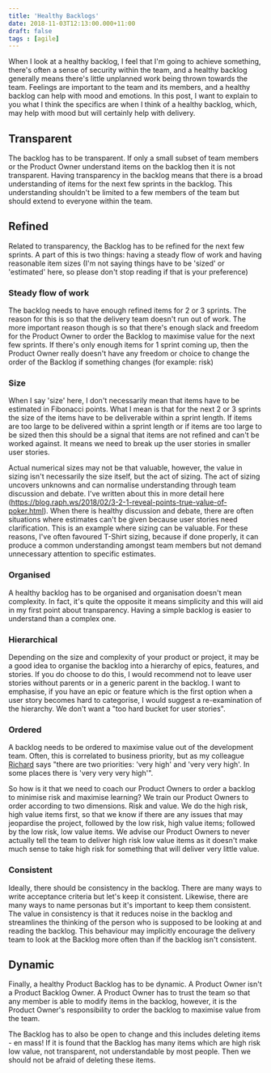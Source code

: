 ```yaml
---
title: 'Healthy Backlogs'
date: 2018-11-03T12:13:00.000+11:00
draft: false
tags : [agile]
---
```

When I look at a healthy backlog, I feel that I'm going to achieve something, there's often a sense of security within the team, and a healthy backlog generally means there's little unplanned work being thrown towards the team. Feelings are important to the team and its members, and a healthy backlog can help with mood and emotions. In this post, I want to explain to you what I think the specifics are when I think of a healthy backlog, which, may help with mood but will certainly help with delivery.  

## Transparent
The backlog has to be transparent. If only a small subset of team members or the Product Owner understand items on the backlog then it is not transparent. Having transparency in the backlog means that there is a broad understanding of items for the next few sprints in the backlog. This understanding shouldn't be limited to a few members of the team but should extend to everyone within the team.

## Refined
Related to transparency, the Backlog has to be refined for the next few sprints. A part of this is two things: having a steady flow of work and having reasonable item sizes (I'm not saying things have to be 'sized' or 'estimated' here, so please don't stop reading if that is your preference)  

### Steady flow of work
The backlog needs to have enough refined items for 2 or 3 sprints. The reason for this is so that the delivery team doesn't run out of work. The more important reason though is so that there's enough slack and freedom for the Product Owner to order the Backlog to maximise value for the next few sprints. If there's only enough items for 1 sprint coming up, then the Product Owner really doesn't have any freedom or choice to change the order of the Backlog if something changes (for example: risk)  

### Size
When I say 'size' here, I don't necessarily mean that items have to be estimated in Fibonacci points. What I mean is that for the next 2 or 3 sprints the size of the items have to be deliverable within a sprint length. If items are too large to be delivered within a sprint length or if items are too large to be sized then this should be a signal that items are not refined and can't be worked against. It means we need to break up the user stories in smaller user stories.  
  
Actual numerical sizes may not be that valuable, however, the value in sizing isn't necessarily the size itself, but the act of sizing. The act of sizing uncovers unknowns and can normalise understanding through team discussion and debate. I've written about this in more detail here (https://blog.raph.ws/2018/02/3-2-1-reveal-points-true-value-of-poker.html). When there is healthy discussion and debate, there are often situations where estimates can't be given because user stories need clarification. This is an example where sizing can be valuable. For these reasons, I've often favoured T-Shirt sizing, because if done properly, it can produce a common understanding amongst team members but not demand unnecessary attention to specific estimates.  
  

### Organised
A healthy backlog has to be organised and organisation doesn't mean complexity. In fact, it's quite the opposite it means simplicity and this will aid in my first point about transparency. Having a simple backlog is easier to understand than a complex one.  

### Hierarchical
Depending on the size and complexity of your product or project, it may be a good idea to organise the backlog into a hierarchy of epics, features, and stories. If you do choose to do this, I would recommend not to leave user stories without parents or in a generic parent in the backlog. I want to emphasise, if you have an epic or feature which is the first option when a user story becomes hard to categorise, I would suggest a re-examination of the hierarchy. We don't want a "too hard bucket for user stories".  

### Ordered
A backlog needs to be ordered to maximise value out of the development team. Often, this is correlated to business priority, but as my colleague [Richard](https://www.richard-banks.org/) says "there are two priorities: 'very high' and 'very very high'. In some places there is 'very very very high'".

So how is it that we need to coach our Product Owners to order a backlog to minimise risk and maximise learning? We train our Product Owners to order according to two dimensions. Risk and value. We do the high risk, high value items first, so that we know if there are any issues that may jeopardise the project, followed by the low risk, high value items; followed by the low risk, low value items. We advise our Product Owners to never actually tell the team to deliver high risk low value items as it doesn't make much sense to take high risk for something that will deliver very little value. 

### Consistent
Ideally, there should be consistency in the backlog. There are many ways to write acceptance criteria but let's keep it consistent. Likewise, there are many ways to name personas but it's important to keep them consistent. The value in consistency is that it reduces noise in the backlog and streamlines the thinking of the person who is supposed to be looking at and reading the backlog. This behaviour may implicitly encourage the delivery team to look at the Backlog more often than if the backlog isn't consistent.

## Dynamic
Finally, a healthy Product Backlog has to be dynamic. A Product Owner isn't a Product Backlog Owner. A Product Owner has to trust the team so that any member is able to modify items in the backlog, however, it is the Product Owner's responsibility to order the backlog to maximise value from the team.  

The Backlog has to also be open to change and this includes deleting items - en mass! If it is found that the Backlog has many items which are high risk low value, not transparent, not understandable by most people. Then we should not be afraid of deleting these items.